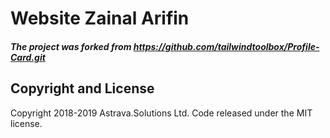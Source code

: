 # Website Zainal Arifin



##### The project was forked from https://github.com/tailwindtoolbox/Profile-Card.git


## Copyright and License

Copyright 2018-2019 Astrava.Solutions Ltd. Code released under the MIT license.

